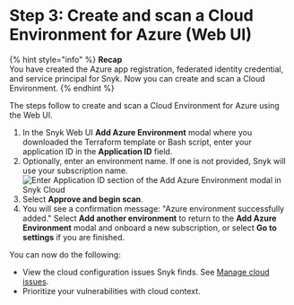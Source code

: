 # Step 3: Create and scan a Cloud Environment for Azure (Web UI)

{% hint style="info" %}
**Recap**\
You have created the Azure app registration, federated identity credential, and service principal for Snyk. Now you can create and scan a Cloud Environment.
{% endhint %}

The steps follow to create and scan a Cloud Environment for Azure using the Web UI.

1. In the Snyk Web UI **Add Azure Environment** modal where you downloaded the Terraform template or Bash script, enter your application ID in the **Application ID** field.
2. Optionally, enter an environment name. If one is not provided, Snyk will use your subscription name.\
   ![Enter Application ID section of the Add Azure Environment modal in Snyk Cloud](../../../../../.gitbook/assets/snyk-cloud-onboard-azure-step-2.png)
3. Select **Approve and begin scan**.
4. You will see a confirmation message: "Azure environment successfully added." Select **Add another environment** to return to the **Add Azure Environment** modal and onboard a new subscription, or select **Go to settings** if you are finished.

You can now do the following:

* View the cloud configuration issues Snyk finds. See [Manage cloud issues](../../../getting-started-with-cloud-scans/manage-cloud-issues/).
* Prioritize your vulnerabilities with cloud context.

